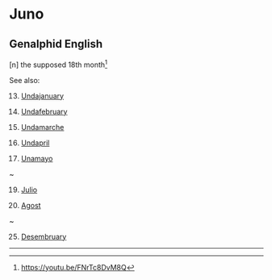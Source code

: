 # Juno
## Genalphid English

[n] the supposed 18th month[^1]

[^1]: <https://youtu.be/FNrTc8DvM8Q>

See also:

13. [Undajanuary](undajanuary.md)

14. [Undafebruary](undafebruary.md)

15. [Undamarche](undamarche.md)

16. [Undapril](undapril.md)

17. [Unamayo](unamayo.md)

~

19. [Julio](julio.md)

20. [Agost](agost.md)

~

25. [Desembruary](desembruary.md)

---